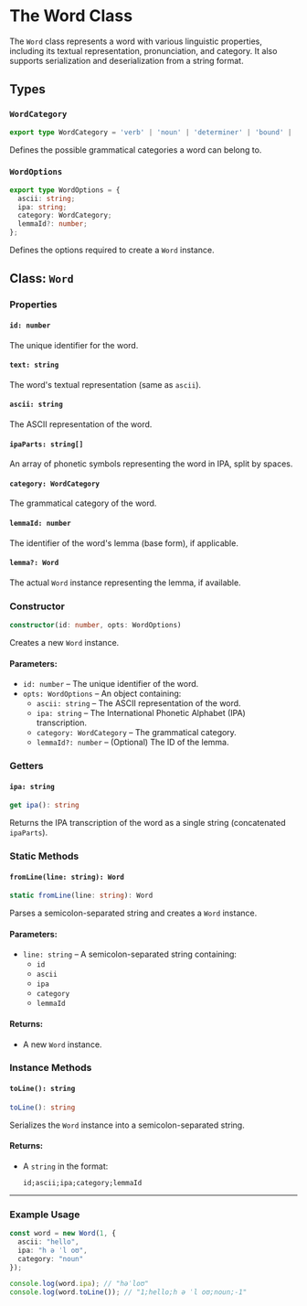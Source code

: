 
# The Word Class 

The `Word` class represents a word with various linguistic properties, including its textual representation, pronunciation, and category. It also supports serialization and deserialization from a string format.

## Types

### `WordCategory`
```typescript
export type WordCategory = 'verb' | 'noun' | 'determiner' | 'bound' | 'none';
```
Defines the possible grammatical categories a word can belong to.

### `WordOptions`
```typescript
export type WordOptions = { 
  ascii: string; 
  ipa: string; 
  category: WordCategory; 
  lemmaId?: number; 
};
```
Defines the options required to create a `Word` instance.

## Class: `Word`

### Properties

#### `id: number`
The unique identifier for the word.

#### `text: string`
The word's textual representation (same as `ascii`).

#### `ascii: string`
The ASCII representation of the word.

#### `ipaParts: string[]`
An array of phonetic symbols representing the word in IPA, split by spaces.

#### `category: WordCategory`
The grammatical category of the word.

#### `lemmaId: number`
The identifier of the word's lemma (base form), if applicable.

#### `lemma?: Word`
The actual `Word` instance representing the lemma, if available.

### Constructor

```typescript
constructor(id: number, opts: WordOptions)
```
Creates a new `Word` instance.

#### Parameters:
- `id: number` – The unique identifier of the word.
- `opts: WordOptions` – An object containing:
  - `ascii: string` – The ASCII representation of the word.
  - `ipa: string` – The International Phonetic Alphabet (IPA) transcription.
  - `category: WordCategory` – The grammatical category.
  - `lemmaId?: number` – (Optional) The ID of the lemma.

### Getters

#### `ipa: string`
```typescript
get ipa(): string
```
Returns the IPA transcription of the word as a single string (concatenated `ipaParts`).

### Static Methods

#### `fromLine(line: string): Word`
```typescript
static fromLine(line: string): Word
```
Parses a semicolon-separated string and creates a `Word` instance.

#### Parameters:
- `line: string` – A semicolon-separated string containing:
  - `id`
  - `ascii`
  - `ipa`
  - `category`
  - `lemmaId`

#### Returns:
- A new `Word` instance.

### Instance Methods

#### `toLine(): string`
```typescript
toLine(): string
```
Serializes the `Word` instance into a semicolon-separated string.

#### Returns:
- A `string` in the format:
  ```
  id;ascii;ipa;category;lemmaId
  ```

---

### Example Usage
```typescript
const word = new Word(1, { 
  ascii: "hello", 
  ipa: "h ə ˈl oʊ", 
  category: "noun" 
});

console.log(word.ipa); // "həˈloʊ"
console.log(word.toLine()); // "1;hello;h ə ˈl oʊ;noun;-1"
```
